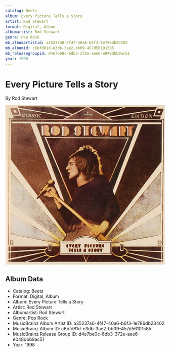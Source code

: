 ```yaml
---
catalog: Beets
album: Every Picture Tells a Story
artist: Rod Stewart
format: Digital, Album
albumartist: Rod Stewart
genre: Pop Rock
mb_albumartistid: a35237a0-4f47-40a6-b6f3-1e786db23402
mb_albumid: c6bfd81d-e3db-3ae2-bb09-457d56101585
mb_releasegroupid: d4e7be0c-6db3-372e-aee6-e048dbb9ac51
year: 1998
---
```


# Every Picture Tells a Story

By Rod Stewart

![](../../assets/beetscovers/Rod_Stewart-Every_Picture_Tells_a_Story.jpg)

## Album Data

- Catalog: Beets
- Format: Digital, Album
- Album: Every Picture Tells a Story
- Artist: Rod Stewart
- Albumartist: Rod Stewart
- Genre: Pop Rock
- MusicBrainz Album Artist ID: a35237a0-4f47-40a6-b6f3-1e786db23402
- MusicBrainz Album ID: c6bfd81d-e3db-3ae2-bb09-457d56101585
- MusicBrainz Release Group ID: d4e7be0c-6db3-372e-aee6-e048dbb9ac51
- Year: 1998

